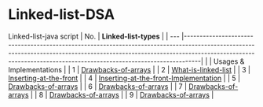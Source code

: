 # Linked-list-DSA
Linked-list-java script
| No. | **Linked-list-types**                                                                                                                                                      |
| --- |-----------------------------------------------------------------------------------------------------------------------------------------------------------------------------------------------------------------------------------------------|
|     | Usages & Implementations                                                                                                                                                   |
| 1   | [Drawbacks-of-arrays](#)                                                                                                                                                   |
| 2   | [What-is-linked-list](#)                                                                                                                                                   |
| 3   | [Inserting-at-the-front](#)                                                                                                                                                |
| 4   | [Inserting-at-the-front-Implementation](#)                                                                                                                                 |
| 5   | [Drawbacks-of-arrays](#)                                                                                                                                                   |
| 6   | [Drawbacks-of-arrays](#)                                                                                                                                                   |
| 7   | [Drawbacks-of-arrays](#)                                                                                                                                                   |
| 8   | [Drawbacks-of-arrays](#)                                                                                                                                                   |
| 9   | [Drawbacks-of-arrays](#)                                                                                                                                                   |
